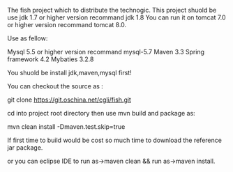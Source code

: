 The fish project which to distribute the technogic.
This project shuold be use jdk 1.7 or higher version recommand jdk 1.8
You can run it on tomcat 7.0 or higher version recommand tomcat 8.0.

Use as fellow:

Mysql 5.5 or higher version recommand mysql-5.7
Maven 3.3 
Spring framework 4.2 
Mybaties 3.2.8

You shuold be install jdk,maven,mysql first! 

You can checkout the source as :

git clone https://git.oschina.net/cgli/fish.git


cd into project root directory then use mvn build and package as:

mvn clean install -Dmaven.test.skip=true


If first time to build would be cost so much time to download the reference jar package.


or you can eclipse IDE to run as->maven clean && run as->maven install.
